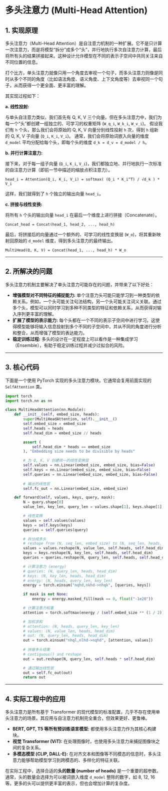# 多头注意力 (Multi-Head Attention)

## 1. 实现原理

多头注意力（Multi-Head Attention）是自注意力机制的一种扩展。它不是只计算一次注意力，而是将模型“拆分”成多个“头”，并行地执行多次自注意力计算，最后将所有头的结果拼接起来。这种设计允许模型在不同的表示子空间中共同关注来自不同位置的信息。

打个比方，单头注意力就像只用一个角度去审视一个句子，而多头注意力则像是同时从多个不同的角度（比如语法角度、语义角度、上下文角度等）去审视同一个句子，从而获得一个更全面、更丰富的理解。

其实现过程如下：

**a. 线性投射:**

与单头自注意力类似，我们首先有 Q, K, V 三个向量。但在多头注意力中，我们为每一个“头”都创建一组独立的、可学习的权重矩阵 (`W_q_i`, `W_k_i`, `W_v_i`)。
假设我们有 `h` 个头，那么我们会将原始的 Q, K, V 向量分别线性投射 `h` 次，得到 `h` 组新的 Q, K, V 子向量 (`Q_i`, `K_i`, `V_i`)。
通常，我们会将原始词嵌入向量的维度 `d_model` 平均分配给每个头，即每个头的维度 `d_k = d_v = d_model / h`。

**b. 并行计算注意力:**

接下来，对于每一组子向量 (`Q_i`, `K_i`, `V_i`)，我们都独立地、并行地执行一次标准的自注意力计算（即前一节中描述的缩放点积注意力）。

```
head_i = Attention(Q_i, K_i, V_i) = softmax( (Q_i * K_i^T) / √d_k ) * V_i
```

这样，我们就得到了 `h` 个独立的输出向量 `head_i`。

**c. 拼接与线性变换:**

将所有 `h` 个头的输出向量 `head_i` 在最后一个维度上进行拼接（Concatenate）。

```
Concat_head = Concat(head_1, head_2, ..., head_h)
```

最后，将拼接后的向量通过一个额外的、可学习的线性变换层 (`W_o`)，将其重新映射回原始的 `d_model` 维度，得到多头注意力的最终输出。

```
MultiHead(Q, K, V) = Concat(head_1, ..., head_h) * W_o
```

---

## 2. 所解决的问题

多头注意力机制主要解决了单头注意力可能存在的问题，并带来了以下好处：

*   **增强模型对不同特征的捕捉能力:** 单个注意力头可能只能学习到一种类型的依赖关系。例如，一个头可能关注句法结构，另一个头可能关注词义关联。通过多个头，模型可以同时学习到多种不同类型的特征和依赖关系，从而获得对输入序列更丰富的理解。
*   **扩展了模型的表示能力:** 每个头都在一个不同的表示子空间中进行学习。这使得模型能够将输入信息投射到多个不同的子空间中，并从不同的角度进行分析和整合，从而增强了模型的表达能力。
*   **稳定训练过程:** 多头的设计在一定程度上可以看作是一种集成学习（Ensemble），有助于稳定训练过程并减少过拟合的风险。

---

## 3. 核心代码

下面是一个使用 PyTorch 实现的多头注意力模块。它通常会复用前面实现的 `SelfAttention` 类。

```python
import torch
import torch.nn as nn

class MultiHeadAttention(nn.Module):
    def __init__(self, embed_size, heads):
        super(MultiHeadAttention, self).__init__()
        self.embed_size = embed_size
        self.heads = heads
        self.head_dim = embed_size // heads

        assert (
            self.head_dim * heads == embed_size
        ), "Embedding size needs to be divisible by heads"

        # 为 Q, K, V 创建统一的线性变换层
        self.values = nn.Linear(embed_size, embed_size, bias=False)
        self.keys = nn.Linear(embed_size, embed_size, bias=False)
        self.queries = nn.Linear(embed_size, embed_size, bias=False)
        
        # 输出的线性层
        self.fc_out = nn.Linear(embed_size, embed_size)

    def forward(self, values, keys, query, mask):
        N = query.shape[0]
        value_len, key_len, query_len = values.shape[1], keys.shape[1], query.shape[1]

        # 线性变换
        values = self.values(values)
        keys = self.keys(keys)
        queries = self.queries(query)

        # 拆分成多头
        # reshape from (N, seq_len, embed_size) to (N, seq_len, heads, head_dim)
        values = values.reshape(N, value_len, self.heads, self.head_dim)
        keys = keys.reshape(N, key_len, self.heads, self.head_dim)
        queries = queries.reshape(N, query_len, self.heads, self.head_dim)

        # 计算注意力 (energy)
        # queries: (N, query_len, heads, head_dim)
        # keys: (N, key_len, heads, head_dim)
        # energy: (N, heads, query_len, key_len)
        energy = torch.einsum("nqhd,nkhd->nhqk", [queries, keys])

        if mask is not None:
            energy = energy.masked_fill(mask == 0, float("-1e20"))

        # 计算注意力权重
        attention = torch.softmax(energy / (self.embed_size ** (1 / 2)), dim=3)

        # 加权求和
        # attention: (N, heads, query_len, key_len)
        # values: (N, value_len, heads, head_dim)
        # out: (N, query_len, heads, head_dim)
        out = torch.einsum("nhql,nlhd->nqhd", [attention, values])
        
        # 拼接多头结果
        # contiguous() and reshape
        out = out.reshape(N, query_len, self.heads * self.head_dim)

        # 通过输出线性层
        out = self.fc_out(out)
        return out
```

---

## 4. 实际工程中的应用

多头注意力是所有基于 Transformer 的现代模型的标准配置，几乎不存在使用单头注意力的场景。其应用与自注意力机制完全重合，但效果更好、更鲁棒。

*   **BERT, GPT, T5 等所有预训练语言模型:** 都使用多头注意力作为其核心构建块。
*   **视觉 Transformer (ViT):** 在处理图像时，也使用多头注意力来捕捉图像块之间的复杂关系。
*   **多模态模型 (CLIP, DALL-E):** 在对齐文本和图像等不同模态的信息时，多头注意力能够帮助模型学习到跨模态的、多样化的特征关联。

在实际工程中，选择合适的**头的数量 (number of heads)** 是一个重要的超参数。通常，头的数量会选择为可以被词嵌入维度 `d_model` 整除的数字，如 8, 12, 16 等。更多的头可以提供更丰富的表示，但也会增加计算的复杂度。
